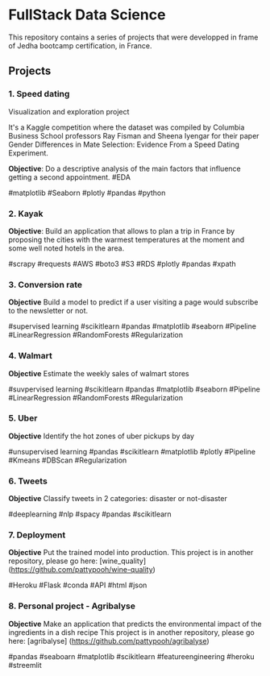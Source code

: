 # FullStack Data Science

This repository contains a series of projects that were developped in frame of Jedha bootcamp certification, in France.

## Projects

### 1. Speed dating

Visualization and exploration project

It's a Kaggle competition where the dataset was compiled by Columbia Business School professors Ray Fisman and Sheena Iyengar for their paper Gender Differences in Mate Selection: Evidence From a Speed Dating Experiment.

**Objective**: Do a descriptive analysis of the main factors that influence getting a second appointment. #EDA

#matplotlib #Seaborn #plotly #pandas #python

### 2. Kayak

**Objective**: Build an application that allows to plan a trip in France by proposing the cities with the warmest temperatures at the moment and some well noted hotels in the area.

#scrapy #requests #AWS #boto3 #S3 #RDS #plotly #pandas #xpath

### 3. Conversion rate

**Objective** Build a model to predict if a user visiting a page would subscribe to the newsletter or not.

#supervised learning #scikitlearn #pandas #matplotlib #seaborn #Pipeline #LinearRegression #RandomForests #Regularization

### 4. Walmart

**Objective** Estimate the weekly sales of walmart stores

#suvpervised learning #scikitlearn #pandas #matplotlib #seaborn #Pipeline #LinearRegression #RandomForests #Regularization

### 5. Uber

**Objective**  Identify the hot zones of uber pickups by day

#unsupervised learning #pandas #scikitlearn #matplotlib #plotly #Pipeline #Kmeans #DBScan #Regularization

### 6. Tweets  

**Objective**  Classify tweets in 2 categories: disaster or not-disaster

#deeplearning #nlp #spacy #pandas #scikitlearn

### 7. Deployment

**Objective** Put the trained model into production.
This project is in another repository, please go here: [wine_quality] (https://github.com/pattypooh/wine-quality)

#Heroku #Flask #conda #API #html #json

### 8. Personal project - Agribalyse


**Objective**  Make an application that predicts the environmental impact of the ingredients in a dish recipe
This project is in another repository, please go here: [agribalyse] (https://github.com/pattypooh/agribalyse)

 #pandas #seaboarn #matplotlib #scikitlearn #featureengineering #heroku #streemlit
